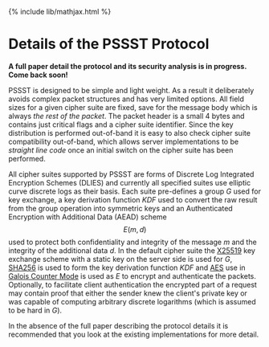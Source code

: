 {% include lib/mathjax.html %}

# Details of the PSSST Protocol

**A full paper detail the protocol and its security analysis is in progress. Come back soon!**

PSSST is designed to be simple and light weight. As a result it deliberately avoids complex packet structures and has very limited options. All field sizes for a given cipher suite are fixed, save for the message body which is always _the rest of the packet_. The packet header is a small 4 bytes and contains just critical flags and a cipher suite identifier. Since the key distribution is performed out-of-band it is easy to also check cipher suite compatibility out-of-band, which allows server implementations to be _straight line code_ once an initial switch on the cipher suite has been performed.

All cipher suites supported by PSSST are forms of Discrete Log Integrated Encryption Schemes (DLIES) and currently all specified suites use elliptic curve discrete logs as their basis. Each suite pre-defines a group _G_ used for key exchange, a key derivation function _KDF_ used to convert the raw result from the group operation into symmetric keys and an Authenticated Encryption with Additional Data (AEAD) scheme $$E(m, d)$$ used to protect both confidentiality and integrity of the message _m_ and the integrity of the additional data _d_. In the default cipher suite the [X25519](https://tools.ietf.org/html/rfc7748) key exchange scheme with a static key on the server side is used for _G_, [SHA256](https://csrc.nist.gov/publications/detail/fips/180/4/final) is used to form the key derivation function _KDF_ and [AES](https://nvlpubs.nist.gov/nistpubs/FIPS/NIST.FIPS.197.pdf) use in [Galois Counter Mode](https://nvlpubs.nist.gov/nistpubs/Legacy/SP/nistspecialpublication800-38d.pdf) is used as _E_ to encrypt and authenticate the packets. Optionally, to facilitate client authentication the encrypted part of a request may contain proof that either the sender knew the client's private key or was capable of computing arbitrary discrete logarithms (which is assumed to be hard in _G_).

In the absence of the full paper describing the protocol details it is recommended that you look at the existing implementations for more detail.

